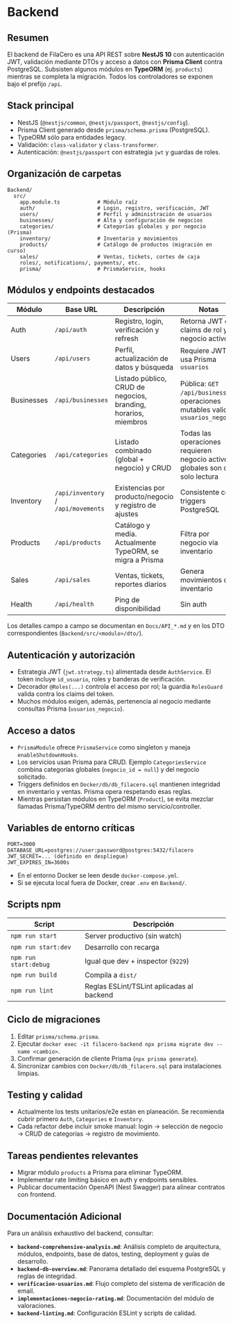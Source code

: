 # Backend

## Resumen
El backend de FilaCero es una API REST sobre **NestJS 10** con autenticación JWT, validación mediante DTOs y acceso a datos con **Prisma Client** contra PostgreSQL. Subsisten algunos módulos en **TypeORM** (ej. `products`) mientras se completa la migración. Todos los controladores se exponen bajo el prefijo `/api`.

## Stack principal
- NestJS (`@nestjs/common`, `@nestjs/passport`, `@nestjs/config`).
- Prisma Client generado desde `prisma/schema.prisma` (PostgreSQL).
- TypeORM sólo para entidades legacy.
- Validación: `class-validator` y `class-transformer`.
- Autenticación: `@nestjs/passport` con estrategia `jwt` y guardas de roles.

## Organización de carpetas
```
Backend/
  src/
    app.module.ts            # Módulo raíz
    auth/                    # Login, registro, verificación, JWT
    users/                   # Perfil y administración de usuarios
    businesses/              # Alta y configuración de negocios
    categories/              # Categorías globales y por negocio (Prisma)
    inventory/               # Inventario y movimientos
    products/                # Catálogo de productos (migración en curso)
    sales/                   # Ventas, tickets, cortes de caja
    roles/, notifications/, payments/, etc.
    prisma/                  # PrismaService, hooks
```

## Módulos y endpoints destacados
| Módulo | Base URL | Descripción | Notas |
|--------|----------|-------------|-------|
| Auth | `/api/auth` | Registro, login, verificación y refresh | Retorna JWT con claims de rol y negocio activo |
| Users | `/api/users` | Perfil, actualización de datos y búsqueda | Requiere JWT, usa Prisma `usuarios` |
| Businesses | `/api/businesses` | Listado público, CRUD de negocios, branding, horarios, miembros | Pública: `GET /api/businesses`; operaciones mutables validan `usuarios_negocio` |
| Categories | `/api/categories` | Listado combinado (global + negocio) y CRUD | Todas las operaciones requieren negocio activo; globales son de solo lectura |
| Inventory | `/api/inventory` / `/api/movements` | Existencias por producto/negocio y registro de ajustes | Consistente con triggers PostgreSQL |
| Products | `/api/products` | Catálogo y media. Actualmente TypeORM, se migra a Prisma | Filtra por negocio vía inventario |
| Sales | `/api/sales` | Ventas, tickets, reportes diarios | Genera movimientos de inventario |
| Health | `/api/health` | Ping de disponibilidad | Sin auth |

Los detalles campo a campo se documentan en `Docs/API_*.md` y en los DTO correspondientes (`Backend/src/<modulo>/dto/`).

## Autenticación y autorización
- Estrategia JWT (`jwt.strategy.ts`) alimentada desde `AuthService`. El token incluye `id_usuario`, roles y banderas de verificación.
- Decorador `@Roles(...)` controla el acceso por rol; la guardia `RolesGuard` valida contra los claims del token.
- Muchos módulos exigen, además, pertenencia al negocio mediante consultas Prisma (`usuarios_negocio`).

## Acceso a datos
- `PrismaModule` ofrece `PrismaService` como singleton y maneja `enableShutdownHooks`.
- Los servicios usan Prisma para CRUD. Ejemplo `CategoriesService` combina categorías globales (`negocio_id = null`) y del negocio solicitado.
- Triggers definidos en `Docker/db/db_filacero.sql` mantienen integridad en inventario y ventas. Prisma opera respetando esas reglas.
- Mientras persistan módulos en TypeORM (`Product`), se evita mezclar llamadas Prisma/TypeORM dentro del mismo servicio/controller.

## Variables de entorno críticas
```
PORT=3000
DATABASE_URL=postgres://user:password@postgres:5432/filacero
JWT_SECRET=... (definido en despliegue)
JWT_EXPIRES_IN=3600s
```
- En el entorno Docker se leen desde `docker-compose.yml`.
- Si se ejecuta local fuera de Docker, crear `.env` en `Backend/`.

## Scripts npm
| Script | Descripción |
|--------|-------------|
| `npm run start` | Server productivo (sin watch) |
| `npm run start:dev` | Desarrollo con recarga |
| `npm run start:debug` | Igual que dev + inspector (`9229`) |
| `npm run build` | Compila a `dist/` |
| `npm run lint` | Reglas ESLint/TSLint aplicadas al backend |

## Ciclo de migraciones
1. Editar `prisma/schema.prisma`.
2. Ejecutar `docker exec -it filacero-backend npx prisma migrate dev --name <cambio>`.
3. Confirmar generación de cliente Prisma (`npx prisma generate`).
4. Sincronizar cambios con `Docker/db/db_filacero.sql` para instalaciones limpias.

## Testing y calidad
- Actualmente los tests unitarios/e2e están en planeación. Se recomienda cubrir primero `Auth`, `Categories` e `Inventory`.
- Cada refactor debe incluir smoke manual: login → selección de negocio → CRUD de categorías → registro de movimiento.

## Tareas pendientes relevantes
- Migrar módulo `products` a Prisma para eliminar TypeORM.
- Implementar rate limiting básico en auth y endpoints sensibles.
- Publicar documentación OpenAPI (Nest Swagger) para alinear contratos con frontend.

## Documentación Adicional
Para un análisis exhaustivo del backend, consultar:
- **`backend-comprehensive-analysis.md`**: Análisis completo de arquitectura, módulos, endpoints, base de datos, testing, deployment y guías de desarrollo.
- **`backend-db-overview.md`**: Panorama detallado del esquema PostgreSQL y reglas de integridad.
- **`verificacion-usuarios.md`**: Flujo completo del sistema de verificación de email.
- **`implementaciones-negocio-rating.md`**: Documentación del módulo de valoraciones.
- **`backend-linting.md`**: Configuración ESLint y scripts de calidad.
